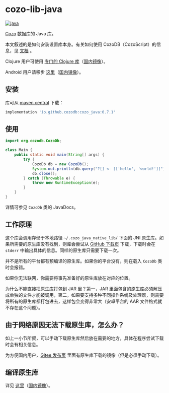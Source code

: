 # cozo-lib-java

[![java](https://img.shields.io/maven-central/v/io.github.cozodb/cozo_java)](https://mvnrepository.com/artifact/io.github.cozodb/cozo_java)

[Cozo](https://www.cozodb.org) 数据库的 Java 库。

本文叙述的是如何安装设置库本身。有关如何使用 CozoDB（CozoScript）的信息，见 [文档](https://docs.cozodb.org/zh_CN/latest/index.html) 。

Clojure 用户可使用 [专门的 Clojure 库](https://github.com/cozodb/cozo-clj/blob/main/README-zh.md)（[国内镜像](https://gitee.com/cozodb/cozo-clj)）。

Android 用户请移步 [这里](https://github.com/cozodb/cozo-lib-android/blob/main/README-zh.md)（[国内镜像](https://gitee.com/cozodb/cozo-lib-android)）。

## 安装

库可从 [maven central](https://mvnrepository.com/artifact/io.github.cozodb/cozo_java) 下载：

```groovy
implementation 'io.github.cozodb:cozo_java:0.7.1'
```

## 使用

```java
import org.cozodb.CozoDb;

class Main {
    public static void main(String[] args) {
        try {
            CozoDb db = new CozoDb();
            System.out.println(db.query("?[] <- [['hello', 'world!']]"));
            db.close();
        } catch (Throwable e) {
            throw new RuntimeException(e);
        }
    }
}
```

详情可参见 `CozoDb` 类的 JavaDocs。

## 工作原理

这个库会调用存储于本地路径
`~/.cozo_java_native_lib/` 下面的 JNI 原生库。如果所需要的原生库没有找到，则库会尝试从 [GitHub 下载页](https://github.com/cozodb/cozo/releases) 下载，下载时会在 `stderr` 中输出具体的信息。同样的原生库只需要下载一次。

并不是所有的平台都有预编译的原生库。如果你的平台没有，则在载入 `CozoDb` 类时会报错。

如果你无法联网，你需要将事先准备好的原生库放在对应的位置。

为什么不能直接把原生库打包到 JAR 里？第一，JAR 里面包含的原生库必须解压成单独的文件才能被调用，第二，如果要支持多种不同操作系统及处理器，则需要将所有的原生库都打包进去，这样包会变得非常大（安卓平台的 AAR 文件格式就不存在这个问题）。

## 由于网络原因无法下载原生库，怎么办？

如上一小节所叙，可以手动下载原生库然后放在需要的地方，具体在程序尝试下载时会有相关信息。

为方便国内用户，[Gitee 发布页](https://gitee.com/cozodb/cozo/releases) 里面有原生库下载的镜像（但是必须手动下载）。

## 编译原生库

详见 [这里](https://github.com/cozodb/cozo/blob/main/cozo-lib-java/README-zh.md)（[国内镜像](https://gitee.com/cozodb/cozo/blob/main/cozo-lib-java)）。